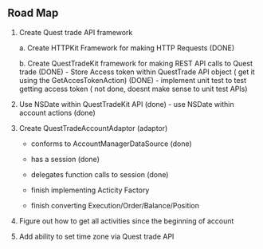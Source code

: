 ## Road Map

1. Create Quest trade API framework

    a. Create HTTPKit Framework for making HTTP Requests (DONE)
        

    b. Create QuestTradeKit framework for making REST API calls to Quest trade (DONE)
        - Store Access token within QuestTrade API object ( get it using the GetAccesTokenAction) (DONE)
        - implement unit test to test getting access token ( not done, doesnt make sense to unit test APIs)


 2. Use NSDate within QuestTradeKit API (done)
 		- use NSDate within account actions (done)


 3. Create QuestTradeAccountAdaptor (adaptor)
 	- conforms to AccountManagerDataSource (done)
 	- has a session  (done)
 	- delegates function calls to session (done)
 	
 	- finish implementing Acticity Factory
 	- finish converting  Execution/Order/Balance/Position

 4. Figure out how to get all activities since the beginning of account 

 4. Add ability to set time zone via Quest trade API




